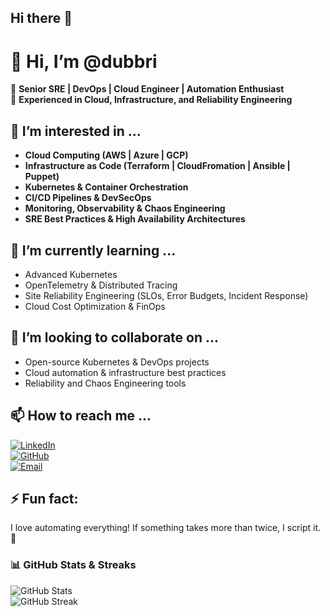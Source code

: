 ## Hi there 👋

# 👋 Hi, I’m @dubbri  
🔹 **Senior SRE | DevOps | Cloud Engineer | Automation Enthusiast**  
🔹 **Experienced in Cloud, Infrastructure, and Reliability Engineering**  

## 👀 I’m interested in ...  
- **Cloud Computing (AWS | Azure | GCP)**  
- **Infrastructure as Code (Terraform | CloudFromation | Ansible | Puppet)**  
- **Kubernetes & Container Orchestration**  
- **CI/CD Pipelines & DevSecOps**  
- **Monitoring, Observability & Chaos Engineering**  
- **SRE Best Practices & High Availability Architectures**  

## 🌱 I’m currently learning ...  
- Advanced Kubernetes
- OpenTelemetry & Distributed Tracing  
- Site Reliability Engineering (SLOs, Error Budgets, Incident Response)  
- Cloud Cost Optimization & FinOps  

## 💞️ I’m looking to collaborate on ...  
- Open-source Kubernetes & DevOps projects  
- Cloud automation & infrastructure best practices  
- Reliability and Chaos Engineering tools  

## 📫 How to reach me ...  
[![LinkedIn](https://img.shields.io/badge/LinkedIn-blue?style=for-the-badge&logo=linkedin)](https://linkedin.com/in/YOUR-LINKEDIN)  
[![GitHub](https://img.shields.io/badge/GitHub-black?style=for-the-badge&logo=github)](https://github.com/dubbri)  
[![Email](https://img.shields.io/badge/Email-red?style=for-the-badge&logo=gmail)](mailto:your.email@example.com)  

## ⚡ Fun fact:  
I love automating everything! If something takes more than twice, I script it. 🚀  

### **📊 GitHub Stats & Streaks**  
![GitHub Stats](https://github-readme-stats.vercel.app/api?username=dubbri&show_icons=true&theme=dark)  
![GitHub Streak](https://github-readme-streak-stats.herokuapp.com/?user=dubbri&theme=dark)  

